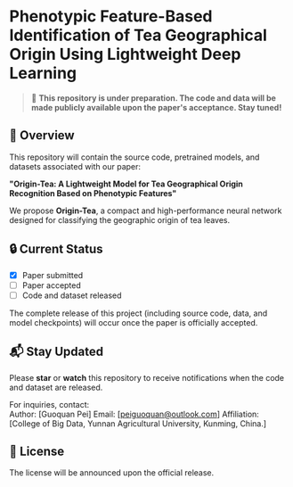 # Phenotypic Feature-Based Identification of Tea Geographical Origin Using Lightweight Deep Learning

> 🚧 **This repository is under preparation. The code and data will be made publicly available upon the paper's acceptance. Stay tuned!**

## 📌 Overview

This repository will contain the source code, pretrained models, and datasets associated with our paper:

**"Origin-Tea: A Lightweight Model for Tea Geographical Origin Recognition Based on Phenotypic Features"**  

We propose **Origin-Tea**, a compact and high-performance neural network designed for classifying the geographic origin of tea leaves. 

## 🔒 Current Status

- [x] Paper submitted  
- [ ] Paper accepted  
- [ ] Code and dataset released

The complete release of this project (including source code, data, and model checkpoints) will occur once the paper is officially accepted.

## 📬 Stay Updated

Please **star** or **watch** this repository to receive notifications when the code and dataset are released.

For inquiries, contact:  
Author: [Guoquan Pei]
Email: [peiguoquan@outlook.com]
Affiliation: [College of Big Data, Yunnan Agricultural University, Kunming, China.]


## 📄 License

The license will be announced upon the official release.
